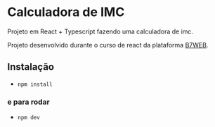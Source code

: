 # Calculadora de IMC

Projeto em React + Typescript
fazendo uma calculadora de imc.

Projeto desenvolvido durante o curso de react da plataforma [B7WEB](https://b7web.com.br).

## Instalação

- `npm install`

### e para rodar

- `npm dev`
